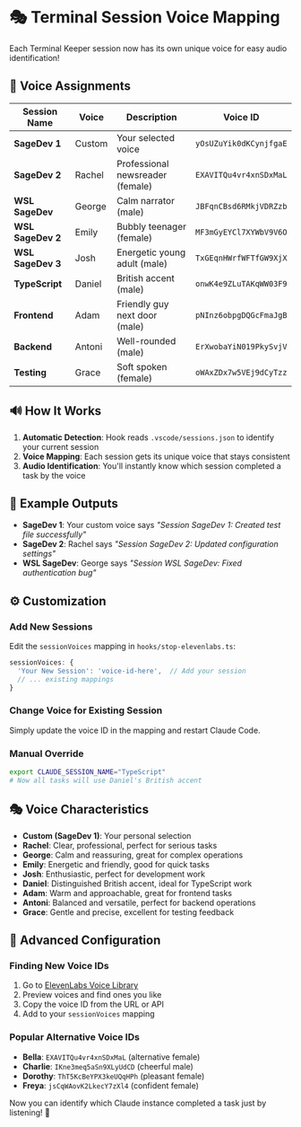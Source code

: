# 🎭 Terminal Session Voice Mapping

Each Terminal Keeper session now has its own unique voice for easy audio identification!

## 🎤 Voice Assignments

| Session Name | Voice | Description | Voice ID |
|--------------|-------|-------------|----------|
| **SageDev 1** | Custom | Your selected voice | `yOsUZuYik0dKCynjfgaE` |
| **SageDev 2** | Rachel | Professional newsreader (female) | `EXAVITQu4vr4xnSDxMaL` |
| **WSL SageDev** | George | Calm narrator (male) | `JBFqnCBsd6RMkjVDRZzb` |
| **WSL SageDev 2** | Emily | Bubbly teenager (female) | `MF3mGyEYCl7XYWbV9V6O` |
| **WSL SageDev 3** | Josh | Energetic young adult (male) | `TxGEqnHWrfWFTfGW9XjX` |
| **TypeScript** | Daniel | British accent (male) | `onwK4e9ZLuTAKqWW03F9` |
| **Frontend** | Adam | Friendly guy next door (male) | `pNInz6obpgDQGcFmaJgB` |
| **Backend** | Antoni | Well-rounded (male) | `ErXwobaYiN019PkySvjV` |
| **Testing** | Grace | Soft spoken (female) | `oWAxZDx7w5VEj9dCyTzz` |

## 🔊 How It Works

1. **Automatic Detection**: Hook reads `.vscode/sessions.json` to identify your current session
2. **Voice Mapping**: Each session gets its unique voice that stays consistent
3. **Audio Identification**: You'll instantly know which session completed a task by the voice

## 🎯 Example Outputs

- **SageDev 1**: Your custom voice says *"Session SageDev 1: Created test file successfully"*
- **SageDev 2**: Rachel says *"Session SageDev 2: Updated configuration settings"*
- **WSL SageDev**: George says *"Session WSL SageDev: Fixed authentication bug"*

## ⚙️ Customization

### Add New Sessions
Edit the `sessionVoices` mapping in `hooks/stop-elevenlabs.ts`:

```typescript
sessionVoices: {
  'Your New Session': 'voice-id-here',  // Add your session
  // ... existing mappings
}
```

### Change Voice for Existing Session
Simply update the voice ID in the mapping and restart Claude Code.

### Manual Override
```bash
export CLAUDE_SESSION_NAME="TypeScript"
# Now all tasks will use Daniel's British accent
```

## 🎭 Voice Characteristics

- **Custom (SageDev 1)**: Your personal selection
- **Rachel**: Clear, professional, perfect for serious tasks
- **George**: Calm and reassuring, great for complex operations
- **Emily**: Energetic and friendly, good for quick tasks
- **Josh**: Enthusiastic, perfect for development work
- **Daniel**: Distinguished British accent, ideal for TypeScript work
- **Adam**: Warm and approachable, great for frontend tasks
- **Antoni**: Balanced and versatile, perfect for backend operations
- **Grace**: Gentle and precise, excellent for testing feedback

## 🔧 Advanced Configuration

### Finding New Voice IDs
1. Go to [ElevenLabs Voice Library](https://elevenlabs.io/voice-library)
2. Preview voices and find ones you like
3. Copy the voice ID from the URL or API
4. Add to your `sessionVoices` mapping

### Popular Alternative Voice IDs
- **Bella**: `EXAVITQu4vr4xnSDxMaL` (alternative female)
- **Charlie**: `IKne3meq5aSn9XLyUdCD` (cheerful male)
- **Dorothy**: `ThT5KcBeYPX3keUQqHPh` (pleasant female)
- **Freya**: `jsCqWAovK2LkecY7zXl4` (confident female)

Now you can identify which Claude instance completed a task just by listening! 🎉